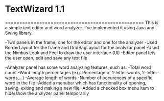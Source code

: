 # TextWizard 1.1
=================================================
This is a simple text editor and word analyzer. I've implemented it using Java and Swing library.

-Two panels in the frame; one for the editor and one for the analyzer
-Used BorderLayout for the frame and GridBagLayout for the analyzar panel
-Used the Nimbus Look and Feel to draw the user interface (UI)
-Editor panel lets the user open, edit and save any text file

-Analyzer panel has some word analyzing features, such as:
  -Total word count
  -Word length percentages (e.g. Percentage of 1-letter words, 2-letter-words,...)
  -Average length of words
  -Number of occurences of a specific word in the file
-Added a menubar which has functionality of opening, saving, exiting and making a new file
-Added a checked box menu item to hide/show the analyzer panel temporarily
